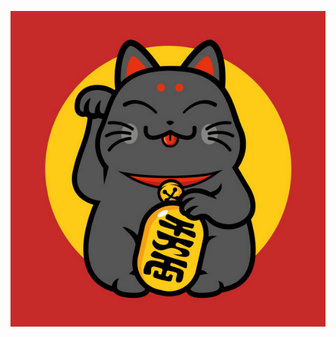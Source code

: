 ![Meneki-Neko Cat](https://github.com/Hunter71a/Hunter71a.github.io/blob/master/img/ManekiNekoCat.PNG)

